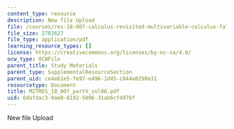 ```yaml
---
content_type: resource
description: New file Upload
file: /courses/res-18-007-calculus-revisited-multivariable-calculus-fall-2011/6dafdac39ae08192509631ab6cf4976f_MITRES_18_007_partV_sol06.pdf
file_size: 2782627
file_type: application/pdf
learning_resource_types: []
license: https://creativecommons.org/licenses/by-nc-sa/4.0/
ocw_type: OCWFile
parent_title: Study Materials
parent_type: SupplementalResourceSection
parent_uid: ce4e61e5-fe97-e496-1d45-c844a0290e31
resourcetype: Document
title: MITRES_18_007_partV_sol06.pdf
uid: 6dafdac3-9ae0-8192-5096-31ab6cf4976f
---
```

New file Upload